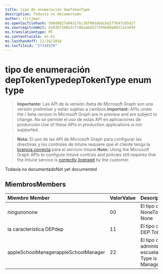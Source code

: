 ```yaml
---
title: tipo de enumeración depTokenType
description: Todavía no documentado
author: tfitzmac
ms.openlocfilehash: 590d8027e0431fbc38f09da6dcbd2f7647c05d1f
ms.sourcegitcommit: 6a82bf240a3cfc0baabd227349e08a08311e3d44
ms.translationtype: MT
ms.contentlocale: es-ES
ms.lasthandoff: 12/18/2018
ms.locfileid: "27310370"
---
```

# <a name="deptokentype-enum-type"></a><span data-ttu-id="181e6-103">tipo de enumeración depTokenType</span><span class="sxs-lookup"><span data-stu-id="181e6-103">depTokenType enum type</span></span>

> <span data-ttu-id="181e6-104">**Importante:** Las API de la versión /beta de Microsoft Graph son una versión preliminar y están sujetas a cambios.</span><span class="sxs-lookup"><span data-stu-id="181e6-104">**Important:** APIs under the / beta version in Microsoft Graph are in preview and are subject to change.</span></span> <span data-ttu-id="181e6-105">No se permite el uso de estas API en aplicaciones de producción.</span><span class="sxs-lookup"><span data-stu-id="181e6-105">Use of these APIs in production applications is not supported.</span></span>

> <span data-ttu-id="181e6-106">**Nota:** El uso de las API de Microsoft Graph para configurar las directivas y los controles de Intune requiere que el cliente tenga la [licencia correcta](https://go.microsoft.com/fwlink/?linkid=839381) para el servicio Intune.</span><span class="sxs-lookup"><span data-stu-id="181e6-106">**Note:** Using the Microsoft Graph APIs to configure Intune controls and policies still requires that the Intune service is [correctly licensed](https://go.microsoft.com/fwlink/?linkid=839381) by the customer.</span></span>

<span data-ttu-id="181e6-107">Todavía no documentado</span><span class="sxs-lookup"><span data-stu-id="181e6-107">Not yet documented</span></span>
## <a name="members"></a><span data-ttu-id="181e6-108">Miembros</span><span class="sxs-lookup"><span data-stu-id="181e6-108">Members</span></span>
|<span data-ttu-id="181e6-109">Miembro	</span><span class="sxs-lookup"><span data-stu-id="181e6-109">Member</span></span>|<span data-ttu-id="181e6-110">Valor</span><span class="sxs-lookup"><span data-stu-id="181e6-110">Value</span></span>|<span data-ttu-id="181e6-111">Descripción</span><span class="sxs-lookup"><span data-stu-id="181e6-111">Description</span></span>|
|:---|:---|:---|
|<span data-ttu-id="181e6-112">ninguno</span><span class="sxs-lookup"><span data-stu-id="181e6-112">none</span></span>|<span data-ttu-id="181e6-113">0</span><span class="sxs-lookup"><span data-stu-id="181e6-113">0</span></span>|<span data-ttu-id="181e6-114">El tipo de token es None</span><span class="sxs-lookup"><span data-stu-id="181e6-114">Token Type is None</span></span>|
|<span data-ttu-id="181e6-115">la característica DEP</span><span class="sxs-lookup"><span data-stu-id="181e6-115">dep</span></span>|<span data-ttu-id="181e6-116">1</span><span class="sxs-lookup"><span data-stu-id="181e6-116">1</span></span>|<span data-ttu-id="181e6-117">El tipo de token es DEP.</span><span class="sxs-lookup"><span data-stu-id="181e6-117">Token Type is Dep.</span></span>|
|<span data-ttu-id="181e6-118">appleSchoolManager</span><span class="sxs-lookup"><span data-stu-id="181e6-118">appleSchoolManager</span></span>|<span data-ttu-id="181e6-119">2</span><span class="sxs-lookup"><span data-stu-id="181e6-119">2</span></span>|<span data-ttu-id="181e6-120">El tipo de token es administrador de escuela de Apple</span><span class="sxs-lookup"><span data-stu-id="181e6-120">Token Type is Apple School Manager</span></span>|





